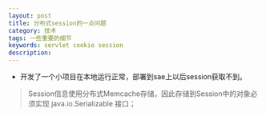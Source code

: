 ```yaml
---
layout: post
title: 分布式session的一点问题
category: 技术
tags: 一些重要的细节
keywords: servlet cookie session
description: 
---
```



* 开发了一个小项目在本地运行正常，部署到sae上以后session获取不到。

>Session信息使用分布式Memcache存储，因此存储到Session中的对象必须实现 java.io.Serializable 接口；